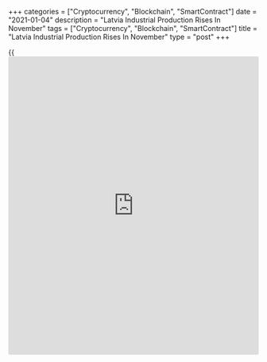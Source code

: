 +++
categories = ["Cryptocurrency", "Blockchain", "SmartContract"]
date = "2021-01-04"
description = "Latvia Industrial Production Rises In November"
tags = ["Cryptocurrency", "Blockchain", "SmartContract"]
title = "Latvia Industrial Production Rises In November"
type = "post"
+++

{{<iframe id="large-banner" src="https://www.bounty.group/#slide=23.0" width="100%" height="600" scrolling="no" style="border: 0px solid rgb(216, 221, 230); border-radius: 3px;">}}

Latvia's industrial production rose in November, data from the Central
Statistical Bureau showed on Monday.

Industrial production rose a seasonally adjusted 1.5 percent month-on-
month in November, after remaining unchanged in October.

On a yearly basis, industrial production grew a [calendar](https://www.fintechee.com/web-trader/) adjusted 2.7
percent in November, after a 1.2 percent decline in the previous month.

Manufacturing output grew 4.3 percent annually in November and gained
1.4 percent from the previous month.

Production in mining and quarrying output rose 20.05 percent yearly,
while those of electricity and gas supply declined 10.0 percent.

For comments and feedback [contact](https://www.playgroundfx.com/contact/): editorial@rtt[news](https://www.letsplayfx.com/blog/forex-news-website/).com

[Economic News][1]

 **What parts of the world are seeing the best (and worst) economic
performances lately? Click[here][2] to check out our [Econ Scorecard][2]
and find out! See up-to-the-moment [ranking](https://www.playgroundfx.com/blog/crypto-exchange-ranking/)s for the best and worst
performers in [GDP][3], [unemployment rate][4], [inflation][5] and much
more.**

   1. www.rtt[news](https://www.letsplayfx.com/blog/forex-news-website/).com/Content/EconomicNews.aspx
   2. www.rtt[news](https://www.letsplayfx.com/blog/forex-news-website/).com/economic-scorecard/world-rank/industrial-production/highest-performance.aspx
   3. www.rtt[news](https://www.letsplayfx.com/blog/forex-news-website/).com/economic-scorecard/world-rank/GDP/highest-performance.aspx
   4. www.rtt[news](https://www.letsplayfx.com/blog/forex-news-website/).com/economic-scorecard/world-rank/unemployment-rate/lowest-performance.aspx
   5. www.rtt[news](https://www.letsplayfx.com/blog/forex-news-website/).com/economic-scorecard/world-rank/CPI/highest-performance.aspx